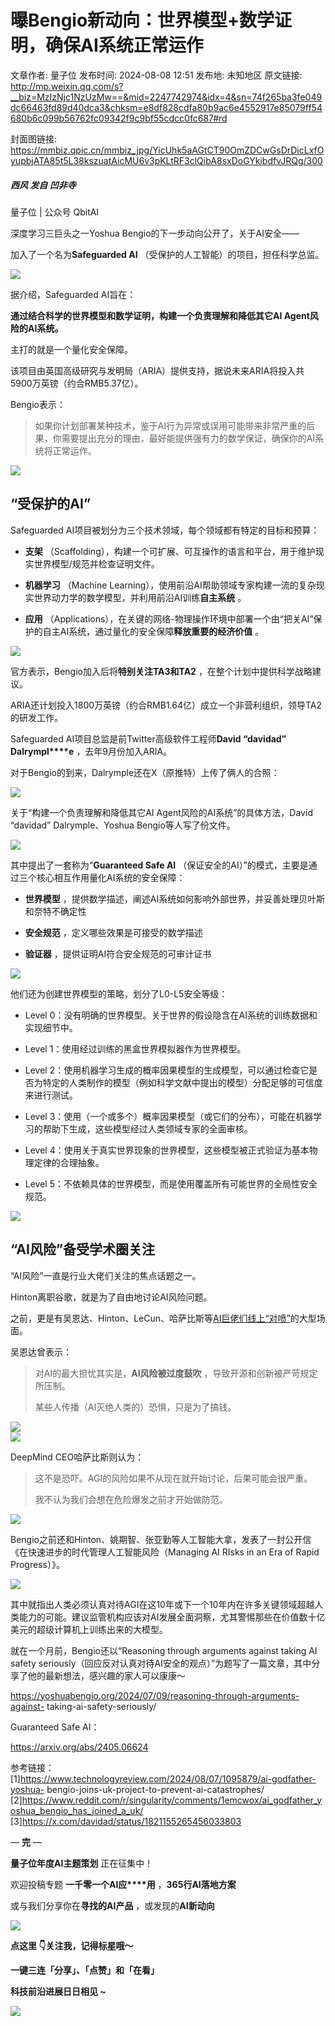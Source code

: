 # 曝Bengio新动向：世界模型+数学证明，确保AI系统正常运作

文章作者: 量子位
发布时间: 2024-08-08 12:51
发布地: 未知地区
原文链接: http://mp.weixin.qq.com/s?__biz=MzIzNjc1NzUzMw==&mid=2247742974&idx=4&sn=74f265ba3fe049dc66463fd89d40dca3&chksm=e8df828cdfa80b9ac6e4552917e85079ff54680b6c099b56762fc09342f9c9bf55cdcc0fc687#rd

封面图链接: https://mmbiz.qpic.cn/mmbiz_jpg/YicUhk5aAGtCT90OmZDCwGsDrDicLxfOyupbjATA85t5L38kszuatAicMU6v3pKLtRF3clQibA8sxDoGYkibdfvJRQg/300

##### 西风 发自 凹非寺  
量子位 | 公众号 QbitAI

深度学习三巨头之一Yoshua Bengio的下一步动向公开了，关于AI安全——

加入了一个名为**Safeguarded AI** （受保护的人工智能）的项目，担任科学总监。

![](https://mmbiz.qpic.cn/mmbiz_png/YicUhk5aAGtCT90OmZDCwGsDrDicLxfOyuUNEsF46QINTjk0nRudicm4jBNCpF5AJv8H98bnLkXARpXUPFEKnV9dw/640?wx_fmt=png&from=appmsg)

据介绍，Safeguarded AI旨在：

**通过结合科学的世界模型和数学证明，构建一个负责理解和降低其它AI Agent风险的AI系统。**

主打的就是一个量化安全保障。

该项目由英国高级研究与发明局（ARIA）提供支持，据说未来ARIA将投入共5900万英镑（约合RMB5.37亿）。

Bengio表示：

> 如果你计划部署某种技术，鉴于AI行为异常或误用可能带来非常严重的后果，你需要提出充分的理由，最好能提供强有力的数学保证，确保你的AI系统将正常运作。

![](https://mmbiz.qpic.cn/mmbiz_png/YicUhk5aAGtCT90OmZDCwGsDrDicLxfOyutuYy8fqmBN6XeVSr9Sheh7GQT60RicgQHkQFapWTE93yZ1maNPGW0zw/640?wx_fmt=png&from=appmsg)

## “受保护的AI”

Safeguarded AI项目被划分为三个技术领域，每个领域都有特定的目标和预算：

  * **支架** （Scaffolding），构建一个可扩展、可互操作的语言和平台，用于维护现实世界模型/规范并检查证明文件。

  * **机器学习** （Machine Learning），使用前沿AI帮助领域专家构建一流的复杂现实世界动力学的数学模型，并利用前沿AI训练**自主系统** 。

  * **应用** （Applications），在关键的网络-物理操作环境中部署一个由“把关AI”保护的自主AI系统，通过量化的安全保障**释放重要的经济价值** 。

![](https://mmbiz.qpic.cn/mmbiz_png/YicUhk5aAGtCT90OmZDCwGsDrDicLxfOyuyRs5yPcEWSMdrMswZEjHk5AAehtRY55IohiacQWC19HN4pTOO6vaUjg/640?wx_fmt=png&from=appmsg)

官方表示，Bengio加入后将**特别关注TA3和TA2** ，在整个计划中提供科学战略建议。

ARIA还计划投入1800万英镑（约合RMB1.64亿）成立一个非营利组织，领导TA2的研发工作。

Safeguarded AI项目总监是前Twitter高级软件工程师**David “davidad” Dalrympl****e**
，去年9月份加入ARIA。

对于Bengio的到来，Dalrymple还在X（原推特）上传了俩人的合照：

![](https://mmbiz.qpic.cn/mmbiz_png/YicUhk5aAGtCT90OmZDCwGsDrDicLxfOyu1Ol7E1icbnevHujdJHe3S5yBqfMftQzMWib6DAuH8rVDS1BYNjDbdLHQ/640?wx_fmt=png&from=appmsg)

关于“构建一个负责理解和降低其它AI Agent风险的AI系统”的具体方法，David “davidad” Dalrymple、Yoshua
Bengio等人写了份文件。

![](https://mmbiz.qpic.cn/mmbiz_png/YicUhk5aAGtCT90OmZDCwGsDrDicLxfOyuJEyEINqgjJ8UrFQb5IbHyu7WoGibyWqLy0RibpdbibHv9cu20CgDvVaPg/640?wx_fmt=png&from=appmsg)

其中提出了一套称为“**Guaranteed Safe AI** （保证安全的AI）”的模式，主要是通过三个核心相互作用量化AI系统的安全保障：

  * **世界模型** ，提供数学描述，阐述AI系统如何影响外部世界，并妥善处理贝叶斯和奈特不确定性

  * **安全规范** ，定义哪些效果是可接受的数学描述

  * **验证器** ，提供证明AI符合安全规范的可审计证书

![](https://mmbiz.qpic.cn/mmbiz_png/YicUhk5aAGtCT90OmZDCwGsDrDicLxfOyusSgu9TajNIpRqux3UwonwZCYwicRicibxLWhY10NBa01vzX720VIgNnicw/640?wx_fmt=png&from=appmsg)

他们还为创建世界模型的策略，划分了L0-L5安全等级：

  * Level 0：没有明确的世界模型。关于世界的假设隐含在AI系统的训练数据和实现细节中。

  * Level 1：使用经过训练的黑盒世界模拟器作为世界模型。

  * Level 2：使用机器学习生成的概率因果模型的生成模型，可以通过检查它是否为特定的人类制作的模型（例如科学文献中提出的模型）分配足够的可信度来进行测试。

  * Level 3：使用（一个或多个）概率因果模型（或它们的分布），可能在机器学习的帮助下生成，这些模型经过人类领域专家的全面审核。

  * Level 4：使用关于真实世界现象的世界模型，这些模型被正式验证为基本物理定律的合理抽象。

  * Level 5：不依赖具体的世界模型，而是使用覆盖所有可能世界的全局性安全规范。

![](https://mmbiz.qpic.cn/mmbiz_png/YicUhk5aAGtCT90OmZDCwGsDrDicLxfOyub1jt9MmdmypnsWvicXKTtL6bHc85oB3iaiaPzWfdYxhUm2AIFXJDcDFpQ/640?wx_fmt=png&from=appmsg)

## “AI风险”备受学术圈关注

“AI风险”一直是行业大佬们关注的焦点话题之一。

Hinton离职谷歌，就是为了自由地讨论AI风险问题。

之前，更是有吴恩达、Hinton、LeCun、哈萨比斯等[AI巨佬们线上“对喷”](http://mp.weixin.qq.com/s?__biz=MzIzNjc1NzUzMw==&mid=2247702163&idx=1&sn=c8bc0b8ee823299895126b689ce7d630&chksm=e8df61e1dfa8e8f7d3bf759db98a4a99e18a2dd11e3fc4e750971c964cf1e9918d57f076c1bd&scene=21#wechat_redirect)的大型场面。

吴恩达曾表示：

> 对AI的最大担忧其实是，**AI风险被过度鼓吹** ，导致开源和创新被严苛规定所压制。
>
> 某些人传播（AI灭绝人类的）恐惧，只是为了搞钱。

![](https://mmbiz.qpic.cn/mmbiz_jpg/YicUhk5aAGtCT90OmZDCwGsDrDicLxfOyuBFqHicKVxWllW6CNb08as1BmdLF6zbp00lLWBQrRGsJ2ddrloiaGsJcA/640?wx_fmt=other&from=appmsg)  
![](https://mmbiz.qpic.cn/mmbiz_png/YicUhk5aAGtCT90OmZDCwGsDrDicLxfOyuD8QMkzj505g1c6ucyG7ab9vwE7mtoOfX4ibUQZozbmzqMtkAjhbhnYw/640?wx_fmt=png&from=appmsg)

DeepMind CEO哈萨比斯则认为：

> 这不是恐吓。AGI的风险如果不从现在就开始讨论，后果可能会很严重。
>
> 我不认为我们会想在危险爆发之前才开始做防范。

![](https://mmbiz.qpic.cn/mmbiz_png/YicUhk5aAGtCT90OmZDCwGsDrDicLxfOyudr8p27Hiciby0881Fh6KW7p3QCEJzABV6nPeKextAJfib9MxFvXjAtibvQ/640?wx_fmt=png&from=appmsg)

Bengio之前还和Hinton、姚期智、张亚勤等人工智能大拿，发表了一封公开信《在快速进步的时代管理人工智能风险（Managing AI RIsks in
an Era of Rapid Progress）》。

![](https://mmbiz.qpic.cn/mmbiz_png/YicUhk5aAGtCT90OmZDCwGsDrDicLxfOyuy9kb2xib8iadMgqQYb1vicjWQNLBMiakGhdz3lZcNKlYYrOvM7yiaaibPcWw/640?wx_fmt=png&from=appmsg)

其中就指出人类必须认真对待AGI在这10年或下一个10年内在许多关键领域超越人类能力的可能。建议监管机构应该对AI发展全面洞察，尤其警惕那些在价值数十亿美元的超级计算机上训练出来的大模型。

就在一个月前，Bengio还以“Reasoning through arguments against taking AI safety
seriously（回应反对认真对待AI安全的观点）”为题写了一篇文章，其中分享了他的最新想法，感兴趣的家人可以康康～

https://yoshuabengio.org/2024/07/09/reasoning-through-arguments-against-
taking-ai-safety-seriously/

Guaranteed Safe AI：

https://arxiv.org/abs/2405.06624

参考链接：  
[1]https://www.technologyreview.com/2024/08/07/1095879/ai-godfather-yoshua-
bengio-joins-uk-project-to-prevent-ai-catastrophes/  
[2]https://www.reddit.com/r/singularity/comments/1emcwox/ai_godfather_yoshua_bengio_has_joined_a_uk/  
[3]https://x.com/davidad/status/1821155265456033803

— **完** —

**量子位年度AI主题策划** 正在征集中！

欢迎投稿专题 **一千零一个AI应****用** ，**365行AI落地方案**

或与我们分享你在**寻找的AI产品** ，或发现的**AI新动向**

![](https://mmbiz.qpic.cn/mmbiz_png/YicUhk5aAGtDpTavEwUl8aOlFLGHaPnaKXJcMUeJtGXVLliac6P6XxYHIKhnz0NPUgVvlrXAvJC33ibh8aYDdyudA/640?wx_fmt=png&from=appmsg)

  

**点这里 👇关注我，记得标星哦～**

**一键三连「分享」、「点赞」和「在看」**

**科技前沿进展日日相见 ~**

![](https://mmbiz.qpic.cn/mmbiz_svg/g9RQicMD01M0tYoRQT2cMQRmPS5ZDyrrfzeksiay90KaDzlGBH61icqHxmgFKfvfXtVuwTHV740CDLAaXU1LIfZyoJEpYKcRIiaE/640?wx_fmt=svg)

